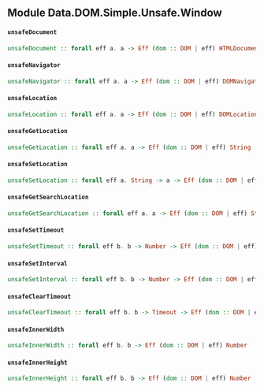 ## Module Data.DOM.Simple.Unsafe.Window

#### `unsafeDocument`

``` purescript
unsafeDocument :: forall eff a. a -> Eff (dom :: DOM | eff) HTMLDocument
```

#### `unsafeNavigator`

``` purescript
unsafeNavigator :: forall eff a. a -> Eff (dom :: DOM | eff) DOMNavigator
```

#### `unsafeLocation`

``` purescript
unsafeLocation :: forall eff a. a -> Eff (dom :: DOM | eff) DOMLocation
```

#### `unsafeGetLocation`

``` purescript
unsafeGetLocation :: forall eff a. a -> Eff (dom :: DOM | eff) String
```

#### `unsafeSetLocation`

``` purescript
unsafeSetLocation :: forall eff a. String -> a -> Eff (dom :: DOM | eff) Unit
```

#### `unsafeGetSearchLocation`

``` purescript
unsafeGetSearchLocation :: forall eff a. a -> Eff (dom :: DOM | eff) String
```

#### `unsafeSetTimeout`

``` purescript
unsafeSetTimeout :: forall eff b. b -> Number -> Eff (dom :: DOM | eff) Unit -> Eff (dom :: DOM | eff) Timeout
```

#### `unsafeSetInterval`

``` purescript
unsafeSetInterval :: forall eff b. b -> Number -> Eff (dom :: DOM | eff) Unit -> Eff (dom :: DOM | eff) Timeout
```

#### `unsafeClearTimeout`

``` purescript
unsafeClearTimeout :: forall eff b. b -> Timeout -> Eff (dom :: DOM | eff) Unit
```

#### `unsafeInnerWidth`

``` purescript
unsafeInnerWidth :: forall eff b. b -> Eff (dom :: DOM | eff) Number
```

#### `unsafeInnerHeight`

``` purescript
unsafeInnerHeight :: forall eff b. b -> Eff (dom :: DOM | eff) Number
```


